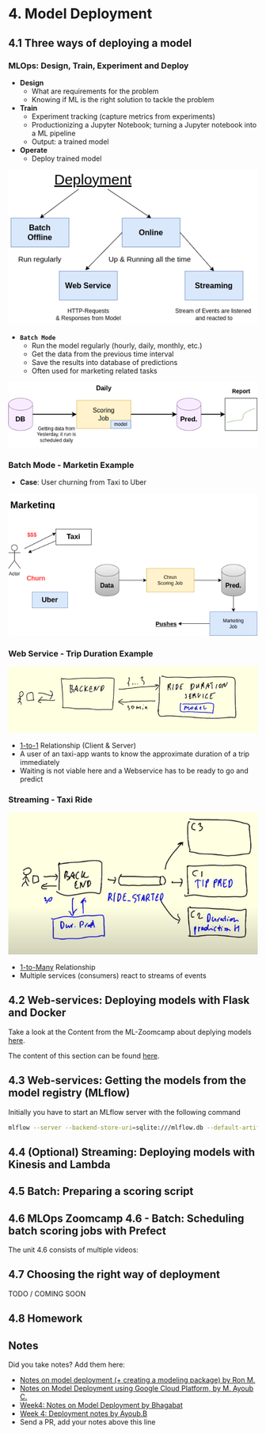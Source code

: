 # 4. Model Deployment

## 4.1 Three ways of deploying a model

### MLOps: Design, Train, Experiment and Deploy
- **Design**
    - What are requirements for the problem
    - Knowing if ML is the right solution to tackle the problem
- **Train**
    - Experiment tracking (capture metrics from experiments)
    - Productionizing a Jupyter Notebook; turning a Jupyter notebook into a ML pipeline
    - Output: a trained model
- **Operate**
    - Deploy trained model


![deploying models](imgs/deploy.png)

- **`Batch Mode`**
    - Run the model regularly (hourly, daily, monthly, etc.)
    - Get the data from the previous time interval
    - Save the results into database of predictions
    - Often used for marketing related tasks

![scoring-job](imgs/scoring_job.png)

### Batch Mode - Marketin Example

- **Case**: User churning from Taxi to Uber

![example](imgs/marketing_example.png)

### Web Service - Trip Duration Example

![web-service](imgs/web_service.png)
- <u>1-to-1</u> Relationship (Client & Server)
- A user of an taxi-app wants to know the approximate duration of a trip immediately
- Waiting is not viable here and a Webservice has to be ready to go and predict

### Streaming - Taxi Ride
![streaming](imgs/streaming.png)
- <u>1-to-Many</u> Relationship
- Multiple services (consumers) react to streams of events


## 4.2 Web-services: Deploying models with Flask and Docker

Take a look at the Content from the ML-Zoomcamp about deplying models [here](https://github.com/alexeygrigorev/mlbookcamp-code/tree/master/course-zoomcamp/05-deployment).

The content of this section can be found [here](web-service/README.md).

## 4.3 Web-services: Getting the models from the model registry (MLflow)

Initially you have to start an MLflow server with the following command
```bash
mlflow --server --backend-store-uri=sqlite:///mlflow.db --default-artifact-root=s3://<your-s3-bucket>
```

## 4.4 (Optional) Streaming: Deploying models with Kinesis and Lambda 

## 4.5 Batch: Preparing a scoring script

## 4.6 MLOps Zoomcamp 4.6 - Batch: Scheduling batch scoring jobs with Prefect

The unit 4.6 consists of multiple videos:

## 4.7 Choosing the right way of deployment

TODO / COMING SOON

## 4.8 Homework


## Notes

Did you take notes? Add them here:

* [Notes on model deployment (+ creating a modeling package) by Ron M.](https://particle1331.github.io/inefficient-networks/notebooks/mlops/04-deployment/notes.html)
* [Notes on Model Deployment using Google Cloud Platform, by M. Ayoub C.](https://gist.github.com/Qfl3x/de2a9b98a370749a4b17a4c94ef46185)
* [Week4: Notes on Model Deployment by Bhagabat](https://github.com/BPrasad123/MLOps_Zoomcamp/tree/main/Week4)
* [Week 4: Deployment notes by Ayoub.B](https://github.com/ayoub-berdeddouch/mlops-journey/blob/main/deployment-04.md)
* Send a PR, add your notes above this line
